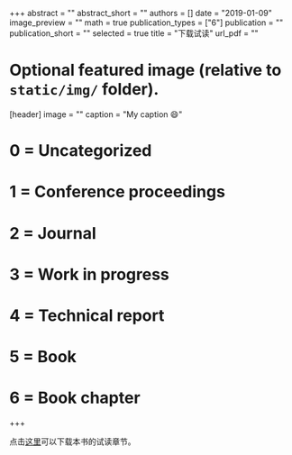 +++
abstract = ""
abstract_short = ""
authors = []
date = "2019-01-09"
image_preview = ""
math = true
publication_types = ["6"]
publication = ""
publication_short = ""
selected = true
title = "下载试读"
url_pdf = ""

# Optional featured image (relative to `static/img/` folder).
[header]
image = ""
caption = "My caption :smile:"

# 0 = Uncategorized
# 1 = Conference proceedings
# 2 = Journal
# 3 = Work in progress
# 4 = Technical report
# 5 = Book
# 6 = Book chapter
+++

点击[这里](./pdf/xuer-sample.pdf)可以下载本书的试读章节。